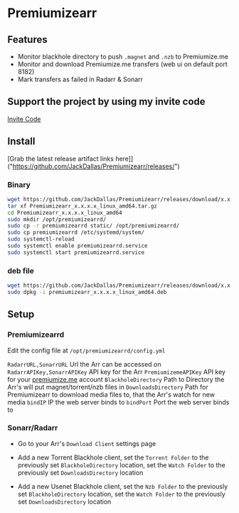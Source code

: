 # Premiumizearr

## Features

- Monitor blackhole directory to push `.magnet` and `.nzb` to Premiumize.me
- Monitor and download Premiumize.me transfers (web ui on default port 8182)
- Mark transfers as failed in Radarr & Sonarr

## Support the project by using my invite code

[Invite Code]("https://www.premiumize.me/ref/446038083")

## Install

[Grab the latest release artifact links here]]("https://github.com/JackDallas/Premiumizearr/releases/")

### Binary

```bash
wget https://github.com/JackDallas/Premiumizearr/releases/download/x.x.x/Premiumizearr_x.x.x_linux_amd64.tar.gz
tar xf Premiumizearr_x.x.x.x_linux_amd64.tar.gz
cd Premiumizearr_x.x.x.x_linux_amd64
sudo mkdir /opt/premiumizearrd/
sudo cp -r premiumizearrd static/ /opt/premiumizearrd/
sudo cp premiumizearrd /etc/systemd/system/
sudo systemctl-reload
sudo systemctl enable premiumizearrd.service
sudo systemctl start premiumizearrd.service
```

### deb file

```bash
wget https://github.com/JackDallas/Premiumizearr/releases/download/x.x.x/premiumizearr_x.x.x._linux_amd64.deb
sudo dpkg -i premiumizearr_x.x.x.x_linux_amd64.deb
```

## Setup

### Premiumizearrd

Edit the config file at `/opt/premiumizearrd/config.yml`

`RadarrURL,SonarrURL` Url the Arr can be accessed on
`RadarrAPIKey,SonarrAPIKey` API key for the Arr
`PremiumizemeAPIKey` API key for your [premiumize.me]("http://premiumize.me") account
`BlackholeDirectory` Path to Directory the Arr's will put magnet/torrent/nzb files in
`DownloadsDirectory` Path for Premiumizearr to download media files to, that the Arr's watch for new media
`bindIP` IP the web server binds to
`bindPort` Port the web server binds to

### Sonarr/Radarr

- Go to your Arr's `Download Client` settings page

- Add a new Torrent Blackhole client, set the `Torrent Folder` to the previously set `BlackholeDirectory` location, set the `Watch Folder` to the previously set `DownloadsDirectory` location

- Add a new Usenet Blackhole client, set the `Nzb Folder` to the previously set `BlackholeDirectory` location, set the `Watch Folder` to the previously set `DownloadsDirectory` location
